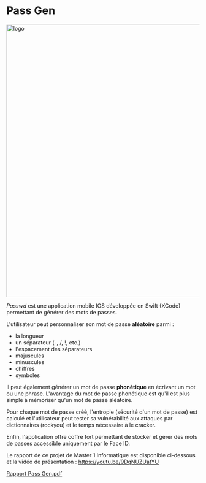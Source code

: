 # Pass Gen
<img width="716" height="712" alt="logo" src="https://github.com/user-attachments/assets/85eebf9a-adcd-4721-9ed8-52b59d99769b" />

*Passwd* est une application mobile IOS développée en Swift (XCode) permettant de générer des mots de passes. 

L'utilisateur peut personnaliser son mot de passe **aléatoire** parmi : 
- la longueur
- un séparateur (-, /, !, etc.)
- l'espacement des séparateurs
- majuscules
- minuscules
- chiffres
- symboles

Il peut également générer un mot de passe **phonétique** en écrivant un mot ou une phrase. L'avantage du mot de passe phonétique est qu'il est plus simple à mémoriser qu'un mot de passe aléatoire. 

Pour chaque mot de passe créé, l'entropie (sécurité d'un mot de passe) est calculé et l'utilisateur peut tester sa vulnérabilité aux attaques par dictionnaires (rockyou) et le temps nécessaire à le cracker.

Enfin, l'application offre coffre fort permettant de stocker et gérer des mots de passes accessible uniquement par le Face ID.

Le rapport de ce projet de Master 1 Informatique est disponible ci-dessous et la vidéo de présentation : https://youtu.be/9DqNUZUatYU

[Rapport Pass Gen.pdf](https://github.com/user-attachments/files/22311105/Rapport.Pass.Gen.pdf)



